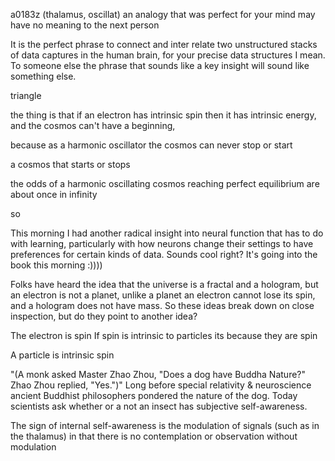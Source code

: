 a0183z
(thalamus, oscillat) an analogy that was perfect for your mind may have no meaning to the next person

It is the perfect phrase to connect and inter relate two unstructured stacks of data captures in the human brain, for your precise data structures I mean. To someone else the phrase that sounds like a key insight will sound like something else. 

triangle

the thing is that if an electron has intrinsic spin then it has intrinsic energy, and the cosmos can't have a beginning,

because as a harmonic oscillator the cosmos can never stop or start

a cosmos that starts or stops 

the odds of a harmonic oscillating cosmos reaching perfect equilibrium are about once in infinity

so 

This morning I had another radical insight into neural function that has to do with learning, particularly with how neurons change their settings to have preferences for certain kinds of data. Sounds cool right? It's going into the book this morning :))))

Folks have heard the idea that the universe is a fractal and a hologram, but an electron is not a planet, unlike a planet an electron cannot lose its spin, and a hologram does not have mass. So these ideas break down on close inspection, but do they point to another idea?

The electron is spin
If spin is intrinsic to particles its because they are spin

A particle is intrinsic spin

"(A monk asked Master Zhao Zhou, "Does a dog have Buddha Nature?" Zhao Zhou replied, "Yes.")" Long before special relativity & neuroscience ancient Buddhist philosophers pondered the nature of the dog. Today scientists ask whether or a not an insect has subjective self-awareness.

The sign of internal self-awareness is the modulation of signals (such as in the thalamus) in that there is no contemplation or observation without modulation
